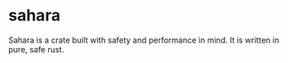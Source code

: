 # sahara

Sahara is a crate built with safety and performance in mind. It is written in pure, safe rust.
